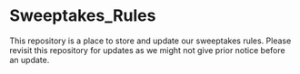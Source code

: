 # Sweeptakes_Rules
This repository is a place to store and update our sweeptakes rules.
Please revisit this repository for updates as we might not give prior notice before an update.

